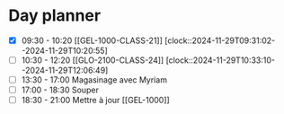 # Day planner

- [x] 09:30 - 10:20 [[GEL-1000-CLASS-21]]
      [clock::2024-11-29T09:31:02--2024-11-29T10:20:55]
- [ ] 10:30 - 12:20 [[GLO-2100-CLASS-24]]
      [clock::2024-11-29T10:33:10--2024-11-29T12:06:49]
- [ ] 13:30 - 17:00 Magasinage avec Myriam
- [ ] 17:00 - 18:30 Souper
- [ ] 18:30 - 21:00 Mettre à jour [[GEL-1000]]
